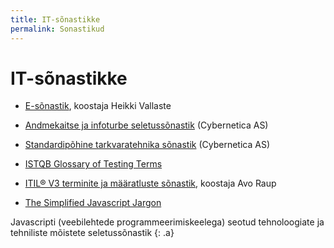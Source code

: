```yaml
---
title: IT-sõnastikke
permalink: Sonastikud
---
```


# IT-sõnastikke

- [E-sõnastik](http://www.vallaste.ee/), koostaja Heikki Vallaste

- [Andmekaitse ja infoturbe seletussõnastik](http://akit.cyber.ee/) (Cybernetica AS)

- [Standardipõhine tarkvaratehnika sõnastik](http://stats.cyber.ee) (Cybernetica AS)

- [ISTQB Glossary of Testing Terms](http://www.istqb.org/downloads/viewcategory/20.html)

- [ITIL® V3 terminite ja määratluste sõnastik](http://www.itsmf.ee/itsmf/wp-content/uploads/2013/01/ITIL_V3_Glossary_100313.pdf), koostaja Avo Raup

- [The Simplified Javascript Jargon](http://jargon.js.org/)

Javascripti (veebilehtede programmeerimiskeelega) seotud tehnoloogiate ja tehniliste mõistete seletussõnastik
{: .a}

